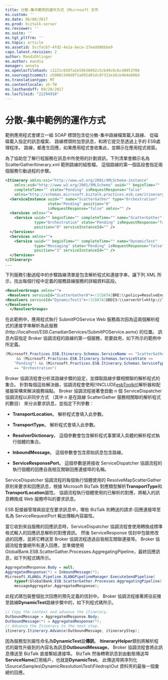 ```yaml
---
title: 分散-集中範例的運作方式 |Microsoft 文件
ms.custom: ''
ms.date: 06/08/2017
ms.prod: biztalk-server
ms.reviewer: ''
ms.suite: ''
ms.tgt_pltfrm: ''
ms.topic: article
ms.assetid: 5ccfacb7-4fd2-4a1a-bece-27eedd86bbe9
caps.latest.revision: 2
author: MandiOhlinger
ms.author: mandia
manager: anneta
ms.openlocfilehash: c1221c038fa2e59636092c5cb49c6cbc40053708
ms.sourcegitcommit: cb908c540d8f1a692d01dc8f313e16cb4b4e696d
ms.translationtype: MT
ms.contentlocale: zh-TW
ms.lasthandoff: 09/20/2017
ms.locfileid: "22294918"
---
```

# <a name="how-the-scatter-gather-sample-works"></a>分散-集中範例的運作方式
範例應用程式會建立一組 SOAP 標頭包含從分散-集中路線檔案載入路線、 從磁碟載入指定的訊息檔案、 路線標頭附加至訊息，和將它提交至透過上手的 ESB處理程序。 路線，都產生回應，如果應用程式會收集此，並顯示在應用程式視窗。  
  
 為了協助您了解行程服務在訊息中所使用的計劃資訊，下列清單會顯示名為 ScatterGatherItinerary.xml 範例路線的組態檔。 這個路線的第一個區段會指定兩個服務引動過程的步驟。  
  
```xml  
<Itinerary xmlns:xsi="http://www.w3.org/2001/XMLSchema-instance"   
    xmlns:xsd="http://www.w3.org/2001/XMLSchema" uuid="" beginTime=""   
    completeTime="" state="Pending" isRequestResponse="false"   
    xmlns="http://schemas.microsoft.biztalk.practices.esb.com/itinerary">  
  <ServiceInstance uuid="" name="ScatterGather" type="Orchestration"  
                   state="Pending" position="0"   
                   isRequestResponse="false" xmlns="" />  
  <Services xmlns="">  
    <Service uuid="" beginTime="" completeTime="" name="ScatterGather"  
             type="Orchestration" state="Pending" isRequestResponse="false"  
             position="0" serviceInstanceId="" />  
  </Services>  
  <Services xmlns="">  
    <Service uuid="" beginTime="" completeTime="" name="DynamicTest"  
             type="Messaging" state="Pending" isRequestResponse="false"  
             position="1" serviceInstanceId="" />  
  </Services>  
</Itinerary>  
...  
```  
  
 下列服務引動過程中的步驟路線清單是包含解析程式和連接字串，讓下列 XML 所示，找出每個行程中定義的服務路線服務的詳細資料區段。  
  
```xml  
<ResolverGroups xmlns="">  
 <Resolvers serviceId="ScatterGather0"><![CDATA[BRE:\\policy=ResolveEndPointScatterGather;version=;useMsg=;]]><![CDATA[UDDI3:\\serverUrl=http://localhost/uddi;bindingKey=uddi:esb:purchaseordersubmitorderservicebinding;credentialType=Ntlm]]></Resolvers>  
<Resolvers serviceId="DynamicTest1"><![CDATA[UDDI3:\\serverUrl=http://localhost/uddi;bindingKey=uddi:esb:orderfileservicebinding;credentialType=Ntlm]]>  
</Resolvers>  
  </ResolverGroups>  
```  
  
 在此範例中，應用程式執行 SubmitPOService Web 服務兩次因為這兩個解析程式的連接字串解析為此服務 (http://localhost/ESB.CanadianServices/SubmitPOService.asmx) 的位置。 訊息內容指定 Broker 協調流程的路線的第一個服務，若要啟用，如下所示的範例中所定義。  
  
```csharp  
(Microsoft.Practices.ESB.Itinerary.Schemas.ServiceName == "ScatterGather")  
     && (Microsoft.Practices.ESB.Itinerary.Schemas.ServiceState ==   
    "Pending") && (Microsoft.Practices.ESB.Itinerary.Schemas.ServiceType   
    == "Orchestration")  
```  
  
 Broker 協調流程會分析其路線步驟的設定，並擷取路線步驟相關聯的解析程式的集合。 針對每個這些解決器，協調流程會使用[!INCLUDE[esbToolkit](../includes/esbtoolkit-md.md)]解析器和配接器架構來解決服務端點。 Broker 協調流程接著會啟動 n 個 ServiceDispatcher 協調流程以非同步方式 （其中 n 是在路線 ScatterGather 服務相關聯的解析程式的數目） 來分派要求訊息，並指定下列參數：  
  
-   **TransportLocation**。 解析程式會填入此參數。  
  
-   **TransportType**。 解析程式會填入此參數。  
  
-   **ResolverDictionary**。 這個參數會包含解析程式事實填入具體的解析程式執行個體的集合。  
  
-   **InboundMessage**。 這個參數會包含原始訊息包含路線。  
  
-   **ServiceResponsePort**。 這個參數是將接收 ServiceDispatcher 協調流程的執行個體的回應自我相互關聯回應連接埠的名稱。  
  
 ServiceDispatcher 協調流程的每個執行個體使用的 ResolveMapScatterGather 原則來要求和回應訊息，根據 Microsoft BizTalk 對應類型解析**TransportType**和**TransportLocation**屬性。 協調流程執行個體使用的已解析的對應，將輸入的訊息轉換成 Web 服務呼叫的要求訊息。  
  
 ESB 配接器管理員設定在要求訊息中，哪些 BizTalk 則轉送的請求-回應連接埠至名為 ServiceRequestPort 輸出傳輸內容屬性。  
  
 當它收到來自服務的回應訊息時，ServiceDispatcher 協調流程會使用轉換成標準格式輸入的回應訊息解析的對應資訊。 然後 ServiceResponse 信封中包裝修改過的回應，並將它轉送至 Broker 協調流程透過自我相互關聯連接埠。 Broker 協調流程會彙總所有連入回應，並準備使用 GlobalBank.ESB.ScatterGather.Processes.AggregatingPipeline，最終回應訊息，如下列程式碼所示。  
  
```csharp  
AggregatedResponse.Body = null;  
AggregatedResponse(*) = InboundMessage(*);  
Microsoft.XLANGs.Pipeline.XLANGPipelineManager.ExecuteSendPipeline(  
    typeof(GlobalBank.ESB.ScatterGather.Processes.AggregatingPipeline),  
    messageAggregator,AggregatedResponse);  
```  
  
 此程式碼包裝整個批次回應的預先定義的信封中。 Broker 協調流程接著將往前推至路線**DynamicTest**路線步驟中的，如下列程式碼所示。  
  
```csharp  
// Copy the context and advance the itinerary.  
OutboundMessage = AggregatedResponse.Body;  
OutboundMessage(*) = AggregatedResponse(*);  
// Advance the Itinerary to the next step.  
itinerary.Itinerary.Advance(OutboundMessage, itineraryStep);  
```  
  
 因為服務型別屬性命名為**DynamicTest**設**傳訊**、 **ItineraryHelper**類別將解析程式的屬性升級到的內容名為訊息**OutboundMessage**。 Broker 協調流程會將此訊息傳送至 BizTalk 直接繫結連接埠。 BizTalk 然後轉寄訊息到由動態傳送埠**ServiceName**訂用帳戶，也就是**DynamicTest**。 此傳送埠將序列化 \Source\Samples\DynamicResolution\Test\Filedrop\Out 資料夾的最後一個彙總的回應。